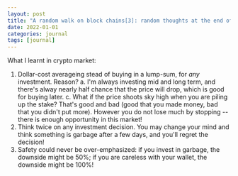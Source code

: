 ```yaml
---
layout: post
title: "A random walk on block chains[3]: random thoughts at the end of 2021"
date: 2022-01-01
categories: journal
tags: [journal]
---
```


What I learnt in crypto market:
1. Dollar-cost averageing stead of buying in a lump-sum, for *any* investment. Reason?
    a. I'm always investing mid and long term, and there's alway nearly half chance that the price will drop, which is good for buying later.
    c. What if the price shoots sky high when you are piling up the stake? That's good and bad (good that you made money, bad that you didn't put more). However you do not lose much by stopping -- there is enough opportunity in this market!
2. Think twice on any investment decision. You may change your mind and think something is garbage after a few days, and you'll regret the decision!
3. Safety could never be over-emphasized: if you invest in garbage, the downside might be 50%; if you are careless with your wallet, the downside might be 100%!

